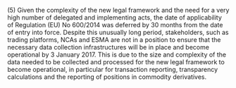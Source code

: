 (5) Given the complexity of the new legal framework and the need for a very high number of delegated and implementing acts, the date of applicability of Regulation (EU) No 600/2014 was deferred by 30 months from the date of entry into force. Despite this unusually long period, stakeholders, such as trading platforms, NCAs and ESMA are not in a position to ensure that the necessary data collection infrastructures will be in place and become operational by 3 January 2017. This is due to the size and complexity of the data needed to be collected and processed for the new legal framework to become operational, in particular for transaction reporting, transparency calculations and the reporting of positions in commodity derivatives.